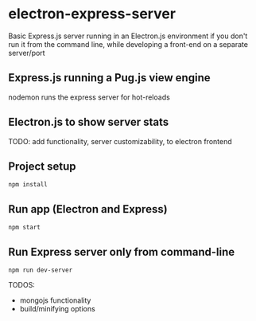 # electron-express-server
Basic Express.js server running in an Electron.js environment
if you don't run it from the command line, while developing a front-end on a separate server/port


## Express.js running a Pug.js view engine
nodemon runs the express server for hot-reloads

## Electron.js to show server stats
TODO: add functionality, server customizability, to electron frontend

## Project setup
```
npm install
```

## Run app (Electron and Express)
```
npm start
```

## Run Express server only from command-line
```
npm run dev-server
```


TODOS:
  - mongojs functionality
  - build/minifying options
